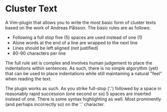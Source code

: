 Cluster Text
============

A Vim-plugin that allows you to write the most basic form of cluster texts based
on the work of Andreas Pålsson.     The basic rules are as follows:

- Following a full stop five (5) spaces are used instead of one (1)
- Alone words at the end of a line are wrapped to the next line
- Lines should be left aligned (not justified)
- 80-90 characters per line

The full rule set is complex and involves human judgement to place the
indentations within sentences.     As such, there is no simple algorythm (yet)
that can be used to place indentations while still maintaining a natural "feel"
when reading the text.

The plugin works as such.     As you strike full-stop ('.') followed by a space
in reasonably rapid succession (one second or so) 5 spaces are inserted instead
of one.     There is some syntax highlighting as well.     Most prominently (and
perhaps incorrectly so) on the '.' character.
